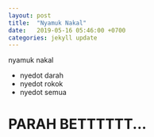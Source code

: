 ```yaml
---
layout: post
title:  "Nyamuk Nakal"
date:   2019-05-16 05:46:00 +0700
categories: jekyll update
---
```

nyamuk nakal

- nyedot darah
- nyedot rokok
- nyedot semua

# PARAH BETTTTTT...